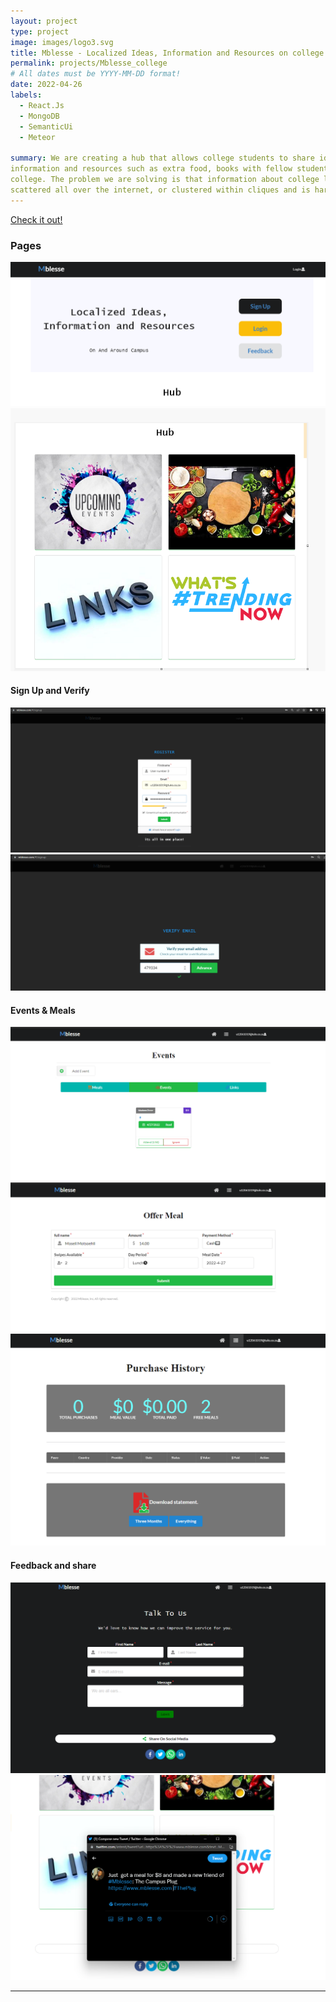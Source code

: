 ```yaml
---
layout: project
type: project
image: images/logo3.svg
title: Mblesse - Localized Ideas, Information and Resources on college campuses
permalink: projects/Mblesse_college
# All dates must be YYYY-MM-DD format!
date: 2022-04-26
labels:
  - React.Js
  - MongoDB
  - SemanticUi
  - Meteor

summary: We are creating a hub that allows college students to share ideas, event
information and resources such as extra food, books with fellow students in their
college. The problem we are solving is that information about college living is either
scattered all over the internet, or clustered within cliques and is hard to find per college.
---
```


[<i class="large chrome icon"></i>Check it out!](https://mblesse.com)<br>

### Pages

<img class="ui image" src="../images/landing.png">

<img class="ui image" src="../images/hub.png">


#### Sign Up and Verify

<img class="ui image" src="../images/signup.png">

<img class="ui image" src="../images/verify_email.png">

#### Events & Meals

<img class="ui image" src="../images/Events.png">

<img class="ui image" src="../images/offer_meal.png">

<img class="ui image" src="../images/Purchase_history.png">


#### Feedback and share

<img class="ui image" src="../images/feedback.png">
<img class="ui image" src="../images/Share_meals.png">

-----
